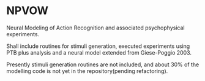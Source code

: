 NPVOW
=====

Neural Modeling of Action Recognition and associated psychophysical experiments.

Shall include routines for stimuli generation, executed experiments using PTB plus analysis and a neural model extended from Giese-Poggio 2003.

Presently stimuli generation routines are not included, and about 30% of the modelling code is not yet in the repository(pending refactoring).
